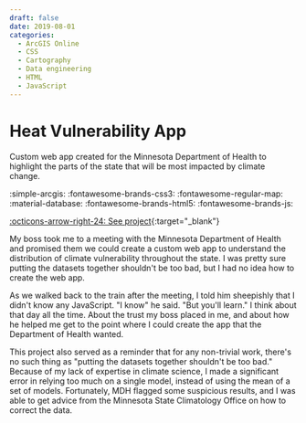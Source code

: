```yaml
---
draft: false 
date: 2019-08-01
categories:
  - ArcGIS Online
  - CSS
  - Cartography
  - Data engineering
  - HTML
  - JavaScript
---
```



# Heat Vulnerability App

Custom web app created for the Minnesota Department of Health to highlight the parts of the state that will be most impacted by climate change.

:simple-arcgis:
:fontawesome-brands-css3:
:fontawesome-regular-map:
:material-database:
:fontawesome-brands-html5:
:fontawesome-brands-js:

[:octicons-arrow-right-24: See project](https://maps.umn.edu/climatehealthtool/heat_app/){:target="_blank"}

<!-- more -->

My boss took me to a meeting with the Minnesota Department of Health and promised them we could create a custom web app to understand the distribution of climate vulnerability throughout the state. I was pretty sure putting the datasets together shouldn't be too bad, but I had no idea how to create the web app. 

As we walked back to the train after the meeting, I told him sheepishly that I didn't know any JavaScript. "I know" he said. "But you'll learn." I think about that day all the time. About the trust my boss placed in me, and about how he helped me get to the point where I could create the app that the Department of Health wanted.

This project also served as a reminder that for any non-trivial work, there's no such thing as "putting the datasets together shouldn't be too bad." Because of my lack of expertise in climate science, I made a significant error in relying too much on a single model, instead of using the mean of a set of models. Fortunately, MDH flagged some suspicious results, and I was able to get advice from the Minnesota State Climatology Office on how to correct the data.